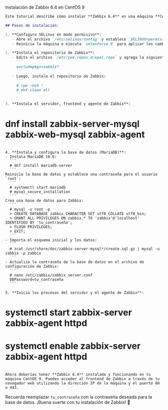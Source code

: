 Instalación de Zabbix 6.4 en CentOS 9

```markdown
Este tutorial describe cómo instalar **Zabbix 6.4** en una máquina **CentOS 9** desde cero.

## Pasos de instalación:

1. **Configura SELinux en modo permisivo**:
   - Abre el archivo `/etc/selinux/config` y establece `SELINUX=permissive`.
   - Reinicia la máquina o ejecuta `setenforce 0` para aplicar los cambios.

2. **Instala el repositorio de Zabbix**:
   - Edita el archivo `/etc/yum.repos.d/epel.repo` y agrega la siguiente línea:
     ```
     excludepkgs=zabbix*
     ```
   - Luego, instala el repositorio de Zabbix:
     ```
     # rpm -Uvh ¹
     # dnf clean all
     ```

3. **Instala el servidor, frontend y agente de Zabbix**:
   ```
   # dnf install zabbix-server-mysql zabbix-web-mysql zabbix-agent
   ```

4. **Instala y configura la base de datos (MariaDB)**:
   - Instala MariaDB 10.6:
     ```
     # dnf install mariadb-server
     ```
Reinicia la base de datos y establece una contraseña para el usuario `root`:
     ```
     # systemctl start mariadb
     # mysql_secure_installation
     ```
Crea una base de datos para Zabbix:
     ```
     # mysql -u root -p
     > CREATE DATABASE zabbix CHARACTER SET utf8 COLLATE utf8_bin;
     > GRANT ALL PRIVILEGES ON zabbix.* TO 'zabbix'@'localhost' IDENTIFIED BY 'tu_contraseña';
     > FLUSH PRIVILEGES;
     > EXIT;
     ```
   - Importa el esquema inicial y los datos:
     ```
     # zcat /usr/share/doc/zabbix-server-mysql*/create.sql.gz | mysql -u zabbix -p zabbix
     ```
   - Actualiza la contraseña de la base de datos en el archivo de configuración de Zabbix:
     ```
     # nano /etc/zabbix/zabbix_server.conf
     DBPassword=tu_contraseña
     ```

5. **Inicia los procesos del servidor y el agente de Zabbix**:
   ```
   # systemctl start zabbix-server zabbix-agent httpd
   # systemctl enable zabbix-server zabbix-agent httpd
   ```

Ahora deberías tener **Zabbix 6.4** instalado y funcionando en tu máquina CentOS 9. Puedes acceder al frontend de Zabbix a través de tu navegador web utilizando la dirección IP de la máquina y el puerto 80 o 443.
```

Recuerda reemplazar `tu_contraseña` con la contraseña deseada para la base de datos. ¡Buena suerte con tu instalación de Zabbix! 🚀
